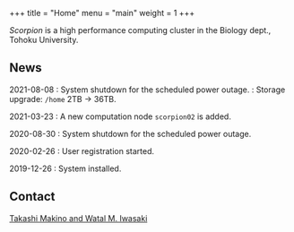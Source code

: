 +++
title = "Home"
menu = "main"
weight = 1
+++

*Scorpion* is a high performance computing cluster in the Biology dept., Tohoku University.

## News

2021-08-08
: System shutdown for the scheduled power outage.
: Storage upgrade: `/home` 2TB → 36TB.

2021-03-23
: A new computation node `scorpion02` is added.

2020-08-30
: System shutdown for the scheduled power outage.

2020-02-26
: User registration started.

2019-12-26
: System installed.


## Contact

[Takashi Makino and Watal M. Iwasaki](mailto:tamakino@tohoku.ac.jp,heavywatal@tohoku.ac.jp?subject=[hpc-scorpion])
